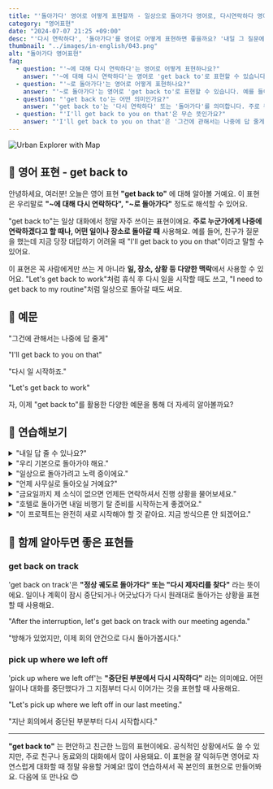 ```yaml
---
title: "'돌아가다' 영어로 어떻게 표현할까 - 일상으로 돌아가다 영어로, 다시연락하다 영어로"
category: "영어표현"
date: "2024-07-07 21:25 +09:00"
desc: "'다시 연락하다', '돌아가다'를 영어로 어떻게 표현하면 좋을까요? '내일 그 질문에 대해 다시 연락드릴게요.', '이제 수업으로 돌아가야 할 시간이에요.' 등을 영어로 표현하는 법을 배워봅시다. 다양한 예문을 통해서 연습하고 본인의 표현으로 만들어 보세요."
thumbnail: "../images/in-english/043.png"
alt: "돌아가다 영어표현"
faq:
  - question: "'~에 대해 다시 연락하다'는 영어로 어떻게 표현하나요?"
    answer: "'~에 대해 다시 연락하다'는 영어로 'get back to'로 표현할 수 있습니다. 예를 들어, '그건에 관해서는 나중에 답 줄게'는 'I'll get back to you on that'로 말할 수 있습니다."
  - question: "'~로 돌아가다'는 영어로 어떻게 표현하나요?"
    answer: "'~로 돌아가다'는 영어로 'get back to'로 표현할 수 있습니다. 예를 들어, '다시 일 시작하죠.'는 'Let's get back to work'로 말할 수 있습니다."
  - question: "'get back to'는 어떤 의미인가요?"
    answer: "'get back to'는 '다시 연락하다' 또는 '돌아가다'를 의미합니다. 주로 누군가에게 나중에 다시 연락하겠다고 할 때나, 어떤 일이나 장소로 돌아갈 때 사용합니다."
  - question: "'I'll get back to you on that'은 무슨 뜻인가요?"
    answer: "'I'll get back to you on that'은 '그건에 관해서는 나중에 답 줄게'라는 뜻입니다. 질문이나 요청에 대해 당장 답변하기 어려울 때 나중에 다시 연락하겠다는 의미로 사용합니다."
---
```


![Urban Explorer with Map](../images/in-english/043-1.avif)

## 🌟 영어 표현 - get back to

안녕하세요, 여러분! 오늘은 영어 표현 **"get back to"** 에 대해 알아볼 거예요. 이 표현은 우리말로 **"~에 대해 다시 연락하다", "~로 돌아가다"** 정도로 해석할 수 있어요.

"get back to"는 일상 대화에서 정말 자주 쓰이는 표현이에요. **주로 누군가에게 나중에 연락하겠다고 할 때나, 어떤 일이나 장소로 돌아갈 때** 사용해요. 예를 들어, 친구가 질문을 했는데 지금 당장 대답하기 어려울 때 "I'll get back to you on that"이라고 말할 수 있어요.

이 표현은 꼭 사람에게만 쓰는 게 아니라 **일, 장소, 상황 등 다양한 맥락**에서 사용할 수 있어요. "Let's get back to work"처럼 휴식 후 다시 일을 시작할 때도 쓰고, "I need to get back to my routine"처럼 일상으로 돌아갈 때도 써요.

<script async src="https://pagead2.googlesyndication.com/pagead/js/adsbygoogle.js?client=ca-pub-1465612013356152"
     crossorigin="anonymous"></script>
<!-- engple-horizontal-ad -->

<ins class="adsbygoogle"
     style="display:block"
     data-ad-client="ca-pub-1465612013356152"
     data-ad-slot="2106896038"
     data-ad-format="auto"
     data-full-width-responsive="true"></ins>

<script>
     (adsbygoogle = window.adsbygoogle || []).push({});
</script>

## 📖 예문

"그건에 관해서는 나중에 답 줄게"

"I'll get back to you on that"

"다시 일 시작하죠."

"Let's get back to work"

자, 이제 "get back to"를 활용한 다양한 예문을 통해 더 자세히 알아볼까요?

## 💬 연습해보기

<details>
<summary>"내일 답 줄 수 있나요?"</summary>
<span>"Can you get back to me tomorrow?"</span>
</details>

<details>
<summary>"우리 기본으로 돌아가야 해요."</summary>
<span>"We need to get back to the basics."</span>
</details>

<details>
<summary>"일상으로 돌아가려고 노력 중이에요."</summary>
<span>"I'm trying to get back to my routine."</span>
</details>

<details>
<summary>"언제 사무실로 돌아오실 거예요?"</summary>
<span>"When will you get back to the office?"</span>
</details>

<details>
<summary>"금요일까지 제 소식이 없으면 언제든 연락하셔서 진행 상황을 물어보세요."</summary>
<span>"If you don't hear from me by Friday, <a href="/blog/얼마든지-영어표현/">feel free to</a> get back to me and <a href="/blog/in-english/125.ask-for/">ask for</a> an update."</span>
</details>

<details>
<summary>"호텔로 돌아가면 내일 비행기 탈 준비를 시작하는게 좋겠어요."</summary>
<span>"Once we get back to the hotel, we should start packing for our flight tomorrow."</span>
</details>

<details>
<summary>"이 프로젝트는 완전히 새로 시작해야 할 것 같아요. 지금 방식으론 안 되겠어요."</summary>
<span>"We really need to get back to the drawing board on this project; our current approach just isn't working."</span>
</details>

## 🤝 함께 알아두면 좋은 표현들

### get back on track

'get back on track'은 **"정상 궤도로 돌아가다" 또는 "다시 제자리를 찾다"** 라는 뜻이에요. 일이나 계획이 잠시 중단되거나 어긋났다가 다시 원래대로 돌아가는 상황을 표현할 때 사용해요.

"After the interruption, let's get back on track with our meeting agenda."

"방해가 있었지만, 이제 회의 안건으로 다시 돌아가봅시다."

### pick up where we left off

'pick up where we left off'는 **"중단된 부분에서 다시 시작하다"** 라는 의미예요. 어떤 일이나 대화를 중단했다가 그 지점부터 다시 이어가는 것을 표현할 때 사용해요.

"Let's pick up where we left off in our last meeting."

"지난 회의에서 중단된 부분부터 다시 시작합시다."

---

**"get back to"** 는 편안하고 친근한 느낌의 표현이에요. 공식적인 상황에서도 쓸 수 있지만, 주로 친구나 동료와의 대화에서 많이 사용돼요. 이 표현을 잘 익혀두면 영어로 자연스럽게 대화할 때 정말 유용할 거예요! 많이 연습하셔서 꼭 본인의 표현으로 만들어봐요. 다음에 또 만나요 😊
